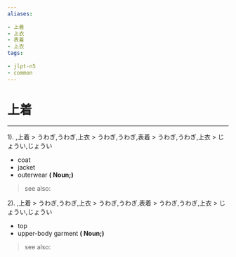 ```yaml
---
aliases:
    
- 上着
- 上衣
- 表着
- 上衣
tags:
    
- jlpt-n5
- common
---
```


# 上着
---
1).
,上着 > うわぎ,うわぎ,上衣 > うわぎ,うわぎ,表着 > うわぎ,うわぎ,上衣 > じょうい,じょうい

- coat
- jacket
- outerwear
**( Noun;)**
> see also: 
            
2).
,上着 > うわぎ,うわぎ,上衣 > うわぎ,うわぎ,表着 > うわぎ,うわぎ,上衣 > じょうい,じょうい

- top
- upper-body garment
**( Noun;)**
> see also: 
            